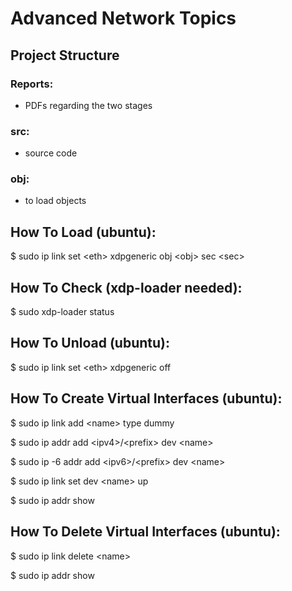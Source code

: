 # Advanced Network Topics
## Project Structure
### Reports:
- PDFs regarding the two stages
### src:
- source code  
### obj:
- to load objects

## How To Load (ubuntu):
\$ sudo ip link set \<eth\> xdpgeneric obj \<obj\> sec \<sec\>

## How To Check (xdp-loader needed):
\$ sudo xdp-loader status

## How To Unload (ubuntu):
\$ sudo ip link set \<eth\> xdpgeneric off

## How To Create Virtual Interfaces (ubuntu):
\$ sudo ip link add \<name\> type dummy

\$ sudo ip addr add \<ipv4\>/\<prefix\> dev \<name\>

\$ sudo ip -6 addr add \<ipv6\>/\<prefix\> dev \<name\>

\$ sudo ip link set dev \<name\> up

\$ sudo ip addr show

## How To Delete Virtual Interfaces (ubuntu):
\$ sudo ip link delete \<name\>

\$ sudo ip addr show